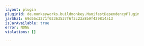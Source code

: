 ```yaml
---
layout: plugin
pluginId: de.monkeyworks.buildmonkey.ManifestDependencyPlugin
jarSha1: 69d56c3271f02363537f6f2c23a8b9f429814a13
isJarAvailable: true
error: NONE
violations: []

---
```


